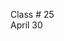 <div class="lecture1">

<div class="column_date">
<p markdown="block">

Class # 25 <br>
April 30

</p>
</div>

<div class="column_materials">
<p markdown="block">





</p>
</div>

<div class="column_assign">
<p markdown="block">



</p>
</div>

</div>
